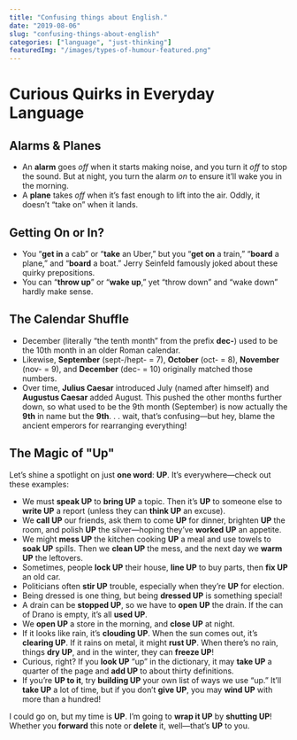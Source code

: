 ```yaml
---
title: "Confusing things about English."
date: "2019-08-06"
slug: "confusing-things-about-english"
categories: ["language", "just-thinking"]
featuredImg: "/images/types-of-humour-featured.png"
---
```


# Curious Quirks in Everyday Language

## Alarms & Planes
- An **alarm** goes *off* when it starts making noise, and you turn it *off* to stop the sound. But at night, you turn the alarm *on* to ensure it’ll wake you in the morning.
- A **plane** takes *off* when it’s fast enough to lift into the air. Oddly, it doesn’t “take on” when it lands.

## Getting On or In?
- You “**get in** a cab” or “**take** an Uber,” but you “**get on** a train,” “**board** a plane,” and “**board** a boat.” Jerry Seinfeld famously joked about these quirky prepositions.
- You can “**throw up**” or “**wake up**,” yet “throw down” and “wake down” hardly make sense.

## The Calendar Shuffle
- December (literally “the tenth month” from the prefix **dec-**) used to be the 10th month in an older Roman calendar.  
- Likewise, **September** (sept-/hept- = 7), **October** (oct- = 8), **November** (nov- = 9), and **December** (dec- = 10) originally matched those numbers.  
- Over time, **Julius Caesar** introduced July (named after himself) and **Augustus Caesar** added August. This pushed the other months further down, so what used to be the 9th month (September) is now actually the **9th** in name but the **9th**. . . wait, that’s confusing—but hey, blame the ancient emperors for rearranging everything!

## The Magic of "Up"
Let’s shine a spotlight on just **one word**: **UP**. It’s everywhere—check out these examples:

- We must **speak UP** to **bring UP** a topic. Then it’s **UP** to someone else to **write UP** a report (unless they can **think UP** an excuse).
- We **call UP** our friends, ask them to come **UP** for dinner, brighten **UP** the room, and polish **UP** the silver—hoping they’ve **worked UP** an appetite.
- We might **mess UP** the kitchen cooking **UP** a meal and use towels to **soak UP** spills. Then we **clean UP** the mess, and the next day we **warm UP** the leftovers.
- Sometimes, people **lock UP** their house, **line UP** to buy parts, then **fix UP** an old car.
- Politicians often **stir UP** trouble, especially when they’re **UP** for election.
- Being dressed is one thing, but being **dressed UP** is something special!
- A drain can be **stopped UP**, so we have to **open UP** the drain. If the can of Drano is empty, it’s all **used UP**.
- We **open UP** a store in the morning, and **close UP** at night.
- If it looks like rain, it’s **clouding UP**. When the sun comes out, it’s **clearing UP**. If it rains on metal, it might **rust UP**. When there’s no rain, things **dry UP**, and in the winter, they can **freeze UP**!
- Curious, right? If you **look UP** “up” in the dictionary, it may **take UP** a quarter of the page and **add UP** to about thirty definitions.
- If you’re **UP to it**, try **building UP** your own list of ways we use “up.” It’ll **take UP** a lot of time, but if you don’t **give UP**, you may **wind UP** with more than a hundred!

I could go on, but my time is **UP**. I’m going to **wrap it UP** by **shutting UP**! Whether you **forward** this note or **delete** it, well—that’s **UP** to you.